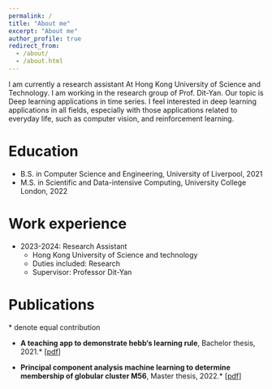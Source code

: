 ```yaml
---
permalink: /
title: "About me"
excerpt: "About me"
author_profile: true
redirect_from: 
  - /about/
  - /about.html
---
```


I am currently a research assistant At Hong Kong University of Science and Technology. I am working in the research group of Prof. Dit-Yan. Our topic is Deep learning applications in time series. I feel interested in deep learning applications in all fields, especially with those applications related to everyday life, such as computer vision, and reinforcement learning.  

Education
======
* B.S. in Computer Science and Engineering, University of Liverpool, 2021
* M.S. in Scientific and Data-intensive Computing, University College London, 2022


Work experience
======
* 2023-2024: Research Assistant
  * Hong Kong University of Science and technology 
  * Duties included: Research
  * Supervisor: Professor Dit-Yan

Publications
======
<!-- [→ Full list](/projects/) -->
\* denote equal contribution
* **A teaching app to demonstrate hebb‘s learning rule**, Bachelor thesis, 2021.* [[pdf](https://github.com/jimmylihui/jimmylihui.github.io/blob/master/files/app%20to%20illustrate%20hebb%20rule.pdf)]

* **Principal component analysis machine learning to determine membership of globular cluster M56**, Master thesis, 2022.* [[pdf]([https://github.com/jimmylihui/jimmylihui.github.io/blob/master/files/app%20to%20illustrate%20hebb%20rule.pdf](https://github.com/jimmylihui/jimmylihui.github.io/blob/master/files/Principal%20component%20analysis%20machine%20learning%20to%20determine%20membership%20of%20globular%20cluster%20M56.pdf)https://github.com/jimmylihui/jimmylihui.github.io/blob/master/files/Principal%20component%20analysis%20machine%20learning%20to%20determine%20membership%20of%20globular%20cluster%20M56.pdf)]

